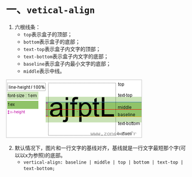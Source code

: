 # 一、`vetical-align`

1. 六根线条：
    - `top`表示盒子的顶部；
    - `bottom`表示盒子的底部；
    - `text-top`表示盒子内文字的顶部；
    - `text-bottom`表示盒子内文字的底部；
    - `baseline`表示盒子内最小文字的底部；
    - `middle`表示中线。

<img src="../00-sources/00-images/vertical-align-line.gif">

2. 默认情况下，图片和一行文字的基线对齐，基线就是一行文字最短那个字(可以以x为参照)的底部。
    - `vertical-align: baseline | middle | top | bottom | text-top | text-bottom;`